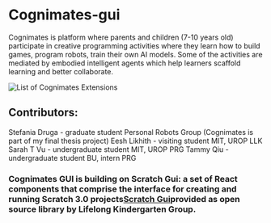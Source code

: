 # Cognimates-gui
Cognimates is platform where parents and children (7-10 years old) participate in creative programming activities where they learn how to build games, program robots, train their own AI models. Some of the activities are mediated by embodied intelligent agents which help learners scaffold learning and better collaborate. 

![List of Cognimates Extensions](https://github.com/mitmedialab/cognimates-gui/blob/379817bb6e013f585f672a85c8863b899d6381bd/src/lib/libraries/extensions/list_extensions.png?raw=true)



## Contributors:
Stefania Druga - graduate student Personal Robots Group (Cognimates is part of my final thesis project) 
Eesh Likhith - visiting student MIT, UROP LLK 
Sarah T Vu - undergraduate student MIT, UROP PRG
Tammy Qiu - undergraduate student BU, intern PRG

### Cognimates GUI is building on Scratch Gui: a set of React components that comprise the interface for creating and running Scratch 3.0 projects[Scratch Gui](https://github.com/LLK/scratch-gui/)provided as open source library by Lifelong Kindergarten Group.
